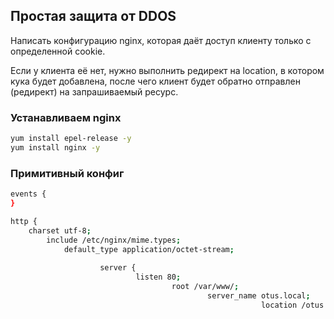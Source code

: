 ## Простая защита от DDOS

Написать конфигурацию nginx, которая даёт доступ клиенту только с определенной cookie.

Если у клиента её нет, нужно выполнить редирект на location, в котором кука будет добавлена, после чего клиент будет обратно отправлен (редирект) на запрашиваемый ресурс.

### Устанавливаем nginx
```sh
yum install epel-release -y
yum install nginx -y
```
### Примитивный конфиг

```sh
events {
}

http {
    charset utf-8;
        include /etc/nginx/mime.types;
            default_type application/octet-stream;
                
                    server {
                            listen 80;
                                    root /var/www/;
                                            server_name otus.local;
                                                        location /otus {
                                                                        if ($cookie_otus = 1) {
                                                                                            return 200 'Hello, OTUS!';
                                                                                                            }
                                                                                                                        }
                                                                                                                            }
                                                                                                                                
                                                                                                                                }
                                                                                                                                ```
                                                                                                                                ### Запуск веб-сервера
                                                                                                                                ```sh
                                                                                                                                nginx -c /vagrant/nginx.conf
                                                                                                                                ```
                                                                                                                                Посылаем cookie на сервер, в ответ видем приветствие
                                                                                                                                ```sh
                                                                                                                                curl -v --cookie "otus=1" http://192.168.11.100/otus
                                                                                                                                ```
